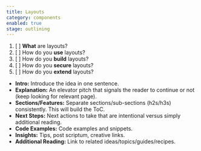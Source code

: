 ```yaml
---
title: Layouts
category: components
enabled: true
stage: outlining
---
```


1. [ ] **What** are layouts?
2. [ ] How do you **use** layouts?
3. [ ] How do you **build** layouts?
4. [ ] How do you **secure** layouts?
5. [ ] How do you **extend** layouts?

- **Intro:** Introduce the idea in one sentence.
- **Explanation:** An elevator pitch that signals the reader to continue or not (keep looking for relevant page).
- **Sections/Features:** Separate sections/sub-sections (h2s/h3s) consistently. This will build the ToC.
- **Next Steps:** Next actions to take that are intentional versus simply additional reading.
- **Code Examples:** Code examples and snippets.
- **Insights:** Tips, post scriptum, creative links.
- **Additional Reading:** Link to related ideas/topics/guides/recipes.
